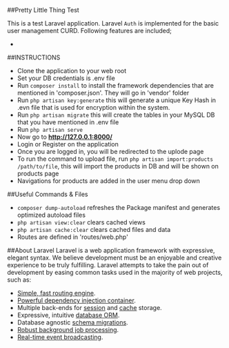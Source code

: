 
##Pretty Little Thing Test

This is a test Laravel application. Laravel `Auth` is implemented for the basic user management CURD. Following features are included;

-

##INSTRUCTIONS
- Clone the application to your web root
- Set your DB credentials is .env file
- Run `composer install` to install the framework dependencies that are mentioned in 'composer.json'. They will go in 'vendor' folder
- Run `php artisan key:generate` this will generate a unique Key Hash in .evn file that is used for encryption within the system.
- Run `php artisan migrate` this will create the tables in your MySQL DB that you have mentioned in .env file
- Run `php artisan serve`
- Now go to **http://127.0.0.1:8000/**
- Login or Register on the application
- Once you are logged in, you will be redirected to the uplode page
- To run the command to upload file, run `php artisan import:products /path/to/file`, this will import the products in DB and will be shown on products page
- Navigations for products are added in the user menu drop down

##Useful Commands & Files
- `composer dump-autoload` refreshes the Package manifest and generates optimized autoload files
- `php artisan view:clear` clears cached views
- `php artisan cache:clear` clears cached files and data
- Routes are defined in 'routes/web.php'

##About Laravel
Laravel is a web application framework with expressive, elegant syntax. We believe development must be an enjoyable and creative experience to be truly fulfilling. Laravel attempts to take the pain out of development by easing common tasks used in the majority of web projects, such as:

- [Simple, fast routing engine](https://laravel.com/docs/routing).
- [Powerful dependency injection container](https://laravel.com/docs/container).
- Multiple back-ends for [session](https://laravel.com/docs/session) and [cache](https://laravel.com/docs/cache) storage.
- Expressive, intuitive [database ORM](https://laravel.com/docs/eloquent).
- Database agnostic [schema migrations](https://laravel.com/docs/migrations).
- [Robust background job processing](https://laravel.com/docs/queues).
- [Real-time event broadcasting](https://laravel.com/docs/broadcasting).